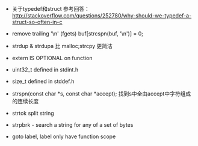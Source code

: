 * 关于typedef和struct
参考回答：http://stackoverflow.com/questions/252780/why-should-we-typedef-a-struct-so-often-in-c

* remove trailing '\n' (fgets)
buf[strcspn(buf, '\n')] = 0;

* strdup & strdupa 比 malloc;strcpy 更简洁

* extern IS OPTIONAL on function

* uint32_t defined in stdint.h

* size_t defined in stddef.h

* strspn(const char *s, const char *accept);
    找到s中全由accept中字符组成的连续长度

* strtok
    split string 

* strpbrk - search a string for any of a set of bytes

* goto label, label only have function scope
